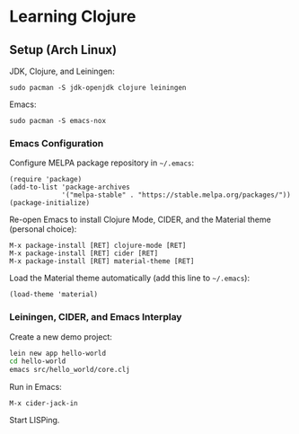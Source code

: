 # Learning Clojure

## Setup (Arch Linux)

JDK, Clojure, and Leiningen:

    sudo pacman -S jdk-openjdk clojure leiningen

Emacs:

    sudo pacman -S emacs-nox

### Emacs Configuration

Configure MELPA package repository in `~/.emacs`:

```elisp
(require 'package)
(add-to-list 'package-archives
             '("melpa-stable" . "https://stable.melpa.org/packages/"))
(package-initialize)
```

Re-open Emacs to install Clojure Mode, CIDER, and the Material theme (personal choice):

    M-x package-install [RET] clojure-mode [RET]
    M-x package-install [RET] cider [RET]
    M-x package-install [RET] material-theme [RET]

Load the Material theme automatically (add this line to `~/.emacs`):

```elisp
(load-theme 'material)
```

### Leiningen, CIDER, and Emacs Interplay

Create a new demo project:

```bash
lein new app hello-world
cd hello-world
emacs src/hello_world/core.clj
```

Run in Emacs:

    M-x cider-jack-in

Start LISPing.
